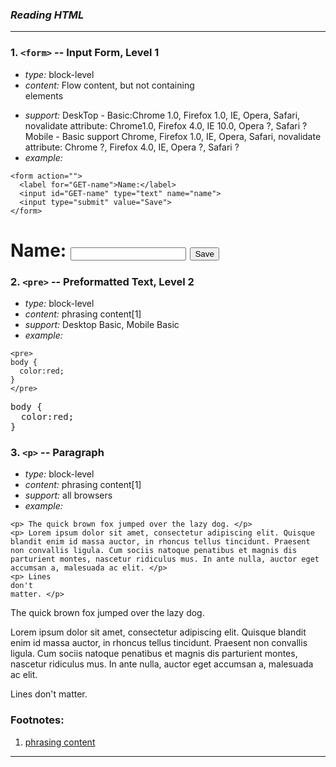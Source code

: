 
### _Reading HTML_

----
### 1. `<form>` -- Input Form, Level 1

* *type:* block-level
* *content:* Flow content, but not containing <form> elements
* *support:* DeskTop - Basic:Chrome 1.0, Firefox 1.0, IE, Opera, Safari, novalidate attribute: Chrome1.0, Firefox 4.0, IE 10.0, Opera ?, Safari ? Mobile - Basic support Chrome, Firefox 1.0, IE, Opera, Safari, novalidate attribute: Chrome ?, Firefox 4.0, IE, Opera ?, Safari ?
* *example:*
```
<form action="">
  <label for="GET-name">Name:</label>
  <input id="GET-name" type="text" name="name">
  <input type="submit" value="Save">
</form>
```
<h1><!-- Simple form which will send a GET request -->
<form action="">
  <label for="GET-name">Name:</label>
  <input id="GET-name" type="text" name="name">
  <input type="submit" value="Save">
</form>

### 2. `<pre>` -- Preformatted Text, Level 2

* *type:* block-level
* *content:* phrasing content[1]
* *support:* Desktop Basic, Mobile Basic
* *example:*
```
<pre>
body {
  color:red;
}
</pre>
```
<pre>
body {
  color:red;
}
</pre>

### 3. `<p>` -- Paragraph

* *type:* block-level
* *content:* phrasing content[1]
* *support:* all browsers
* *example:*
```
<p> The quick brown fox jumped over the lazy dog. </p>
<p> Lorem ipsum dolor sit amet, consectetur adipiscing elit. Quisque blandit enim id massa auctor, in rhoncus tellus tincidunt. Praesent non convallis ligula. Cum sociis natoque penatibus et magnis dis parturient montes, nascetur ridiculus mus. In ante nulla, auctor eget accumsan a, malesuada ac elit. </p>
<p> Lines
don't
matter. </p>
```
<p> The quick brown fox jumped over the lazy dog. </p>
<p> Lorem ipsum dolor sit amet, consectetur adipiscing elit. Quisque blandit enim id massa auctor, in rhoncus tellus tincidunt. Praesent non convallis ligula. Cum sociis natoque penatibus et magnis dis parturient montes, nascetur ridiculus mus. In ante nulla, auctor eget accumsan a, malesuada ac elit. </p>
<p> Lines
don't
matter. </p>

### Footnotes:

1. [phrasing content](https://developer.mozilla.org/en-US/docs/Web/Guide/HTML/Content_categories#Phrasing_content)

----
